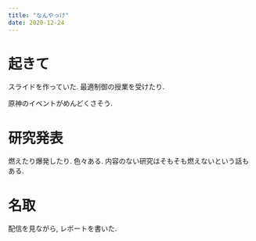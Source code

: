 ```yaml
---
title: "なんやっけ"
date: 2020-12-24
---
```


# 起きて
スライドを作っていた. 最適制御の授業を受けたり.

原神のイベントがめんどくさそう.

# 研究発表
燃えたり爆発したり. 色々ある. 内容のない研究はそもそも燃えないという話もある.

# 名取
配信を見ながら, レポートを書いた.